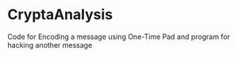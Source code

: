 # CryptaAnalysis
Code for Encoding a message using One-Time Pad and program for hacking another message
